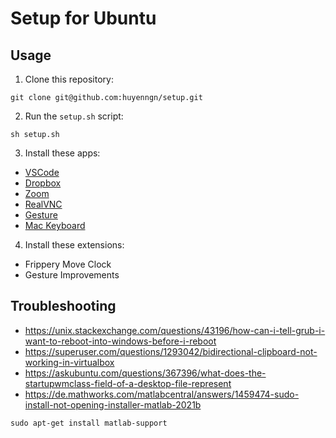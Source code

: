 # Setup for Ubuntu
## Usage
1. Clone this repository:
```
git clone git@github.com:huyenngn/setup.git
```

2. Run the `setup.sh` script:
```
sh setup.sh
```

3. Install these apps:
  - [VSCode](https://code.visualstudio.com/download)
  - [Dropbox](https://www.dropbox.com/install-linux)
  - [Zoom](https://zoom.us/download?os=linux)
  - [RealVNC](https://www.realvnc.com/en/connect/download/viewer/)
  - [Gesture](https://github.com/harshadgavali/gnome-x11-gesture-daemon)
  - [Mac Keyboard](https://github.com/petrstepanov/gnome-macos-remap)

4. Install these extensions:
  - Frippery Move Clock
  - Gesture Improvements

## Troubleshooting
- https://unix.stackexchange.com/questions/43196/how-can-i-tell-grub-i-want-to-reboot-into-windows-before-i-reboot
- https://superuser.com/questions/1293042/bidirectional-clipboard-not-working-in-virtualbox
- https://askubuntu.com/questions/367396/what-does-the-startupwmclass-field-of-a-desktop-file-represent
- https://de.mathworks.com/matlabcentral/answers/1459474-sudo-install-not-opening-installer-matlab-2021b
```
sudo apt-get install matlab-support
```

